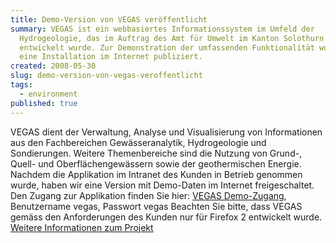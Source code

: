 ```yaml
---
title: Demo-Version von VEGAS veröffentlicht
summary: VEGAS ist ein webbasiertes Informationssystem im Umfeld der
  Hydrogeologie, das im Auftrag des Amt für Umwelt im Kanton Solothurn
  entwickelt wurde. Zur Demonstration der umfassenden Funktionalität wurde jetzt
  eine Installation im Internet publiziert.
created: 2008-05-30
slug: demo-version-von-vegas-veroffentlicht
tags:
  - environment
published: true
---
```

VEGAS dient der Verwaltung, Analyse und Visualisierung von Informationen aus den Fachbereichen Gewässeranalytik, Hydrogeologie und Sondierungen. Weitere Themenbereiche sind die Nutzung von Grund-, Quell- und Oberflächengewässern sowie der geothermischen Energie. Nachdem die Applikation im Intranet des Kunden in Betrieb genommen wurde, haben wir eine Version mit Demo-Daten im Internet freigeschaltet. Den Zugang zur Applikation finden Sie hier: [VEGAS Demo-Zugang](https://www.geops.de/vegas), Benutzername vegas, Passwort vegas Beachten Sie bitte, dass VEGAS gemäss den Anforderungen des Kunden nur für Firefox 2 entwickelt wurde. [Weitere Informationen zum Projekt](/technologien/vegas)
